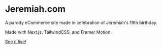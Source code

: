 # Jeremiah.com

A parody eCommerce site made in celebration of Jeremiah's 19th birthday.

Made with Next.js, TailwindCSS, and Framer Motion.

[See it live!](https://jeremiah19.netlify.app/)
